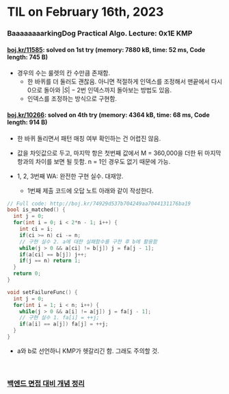 # **TIL on February 16th, 2023**
### BaaaaaaaarkingDog Practical Algo. Lecture: 0x1E KMP
#### [boj.kr/11585](../../../Problem%20Solving/boj/KMP/11585-02-16-2023.cpp): solved on 1st try (memory: 7880 kB, time: 52 ms, Code length: 745 B)
* 경우의 수는 룰렛의 칸 수만큼 존재함.
  - 한 바퀴를 더 둘러도 괜찮음. 아니면 적절하게 인덱스를 조정해서 맨끝에서 다시 0으로 돌아와 $|S| - 2$번 인덱스까지 돌아보는 방법도 있음.
  - 인덱스를 조정하는 방식으로 구현함.

#### [boj.kr/10266](../../../Problem%20Solving/boj/KMP/10266-02-16-2023.cpp): solved on 4th try (memory: 4364 kB, time: 68 ms, Code length: 914 B)
* 한 바퀴 돌리면서 패턴 매칭 여부 확인하는 건 어렵진 않음.
* 값을 차잇값으로 두고, 마지막 항은 첫번째 값에서 M = 360,000을 더한 뒤 마지막 항과의 차이를 보면 될 듯함. n = 1인 경우도 없기 때문에 가능.

* 1, 2, 3번째 WA: 완전한 구현 실수. 대재앙.
  - 1번째 제출 코드에 오답 노트 아래와 같이 작성한다.

```cpp
// Full code: http://boj.kr/74929d537b704249aa7044131176ba19
bool is_matched() {
  int j = 0;
  for(int i = 0; i < 2*n - 1; i++) {
    int ci = i;
    if(ci >= n) ci -= n;
    // 구현 실수 2. a에 대한 실패함수를 구한 후 b에 활용함
    while(j > 0 && a[ci] != b[j]) j = fa[j - 1];
    if(a[ci] == b[j]) j++;
    if(j == n) return 1;
  }
  return 0;
}

void setFailureFunc() {
  int j = 0;
  for(int i = 1; i < n; i++) {
    while(j > 0 && a[i] != a[j]) j = fa[j - 1];
    // 구현 실수 1. fa[i] = ++j;
    if(a[i] == a[j]) fa[j] = ++j;
  }
}
```

* a와 b로 선언하니 KMP가 헷갈리긴 함. 그래도 주의할 것.
<br>

### [백엔드 면접 대비 개념 정리](../../../ETC/backend-intv-prep-02-16-2023.md)